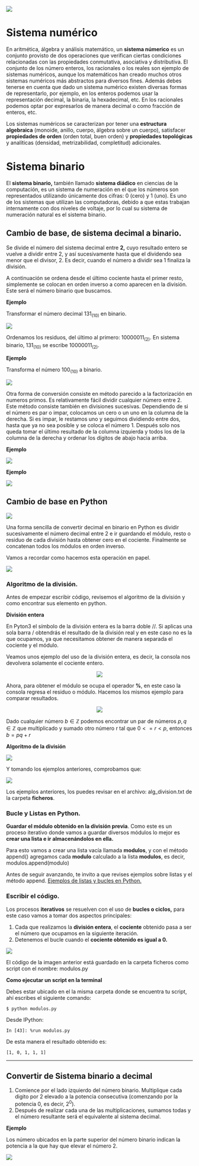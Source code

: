 ![](https://raw.githubusercontent.com/GabrielCourses/matematicas_discretas/main/sist_numericos/image/maya.png)

# Sistema numérico

En aritmética, álgebra y análisis matemático, un **sistema númerico** es un conjunto provisto de dos operaciones que verifican ciertas condiciones relacionadas con las propiedades conmutativa, asociativa y distributiva. El conjunto de los número enteros, los racionales o los reales son ejemplo de sistemas numéricos, aunque los matemáticos han creado muchos otros sistemas numéricos más abstractos para diversos fines. Además debes tenerse en cuenta que dado un sistema numérico existen diversas formas de representarlo, por ejemplo, en los enteros podemos usar la representación decimal, la binaria, la hexadecimal, etc. En los racionales podemos optar por expresarlos de manera decimal o como fracción de enteros, etc.

Los sistemas numéricos se caracterizan por tener una **estructura algebraica** (monoide, anillo, cuerpo, álgebra sobre un cuerpo), satisfacer **propiedades de orden** (orden total, buen orden) y **propiedades topológicas** y analíticas (densidad, metrizabilidad, completitud) adicionales.

# Sistema binario

El **sistema binario,** también llamado **sistema diádico** en ciencias de la computación, es un sistema de numeración en el que los números son representados utilizando únicamente dos cifras: 0 (cero) y 1 (uno). Es uno de los sistemas que utilizan las computadoras, debido a que estas trabajan internamente con dos niveles de voltaje, por lo cual su sistema de numeración natural es el sistema binario.

## Cambio de base, de sistema decimal a binario.

Se divide el número del sistema decimal entre **2,** cuyo resultado entero se vuelve a dividir entre 2, y así sucesivamente hasta que el dividendo sea menor que el divisor, 2. Es decir, cuando el número a dividir sea 1 finaliza la división.

A continuación se ordena desde el último cociente hasta el primer resto, simplemente se colocan en orden inverso a como aparecen en la división. Este será el número binario que buscamos.

**Ejemplo**

Transformar el número decimal $131_{(10)}$ en binario.

![](https://raw.githubusercontent.com/GabrielCourses/matematicas_discretas/main/sist_numericos/image/convertir131.png)

Ordenamos los residuos, del último al primero: $10000011_{(2)}$. En sistema binario, $131_{(10)}$ se escribe $10000011_{(2)}$.

**Ejemplo**

Transforma el número $100_{(10)}$ a binario.

![](https://raw.githubusercontent.com/GabrielCourses/matematicas_discretas/main/sist_numericos/image/convertir100.png)

Otra forma de conversión consiste en método parecido a la factorización en numeros primos. Es relativamente fácil dividir cualquier número entre 2. Este método consiste también en divisiones sucesivas. Dependiendo de si el número es par o impar, colocamos un cero o un uno en la columna de la derecha. Si es impar, le restamos uno y seguimos dividiendo entre dos, hasta que ya no sea posible y se coloca el número 1. Después solo nos queda tomar el último resultado de la columna izquierda y todos los de la columna de la derecha y ordenar los dígitos de abajo hacia arriba.

**Ejemplo**

![](https://raw.githubusercontent.com/GabrielCourses/matematicas_discretas/main/sist_numericos/image/100_2.png)

**Ejemplo**

![](https://raw.githubusercontent.com/GabrielCourses/matematicas_discretas/main/sist_numericos/image/convertir77.png)

## Cambio de base en Python

![](https://raw.githubusercontent.com/GabrielCourses/matematicas_discretas/main/sist_numericos/image/binario.png)

Una forma sencilla de convertir decimal en binario en Python es dividir sucesivamente el número decimal entre 2 e ir guardando el módulo, resto o residuo de cada división hasta obtener cero en el cociente. Finalmente se concatenan todos los módulos en orden inverso.

Vamos a recordar como hacemos esta operación en papel.

![](https://raw.githubusercontent.com/GabrielCourses/matematicas_discretas/main/sist_numericos/image/paper.png)

### Algoritmo de la división.

Antes de empezar escribir código, revisemos el algoritmo de la división y como encontrar sus elemento en python. 

**División entera**

En Pyton3 el símbolo de la división entera es la barra doble //. Si aplicas una sola barra / obtendrás el resultado de la división real y en este caso no es la que ocupamos, ya que necesitamos obtener de manera separada el cociente y el módulo.

Veamos unos ejemplo del uso de la división entera, es decir, la consola nos devolvera solamente el cociente entero.

<center>
<img src="https://media.giphy.com/media/XNQ19v5A5RJCRwM2yN/giphy.gif">
</center>

Ahora, para obtener el módulo se ocupa el operador **%**, en este caso la consola regresa el residuo o módulo. Hacemos los mismos ejemplo para comparar resultados.

<center>
<img src="https://media.giphy.com/media/7jQsk1jcOSTTaTv7Qt/giphy.gif">
</center>

Dado cualquier número $b\in\mathbb{Z}$ podemos encontrar un par de números $p,q\in\mathbb{Z}$ que multiplicado y sumado otro número r tal que $0<=r<p$, entonces $b=pq+r$

**Algoritmo de la división**

![](https://raw.githubusercontent.com/GabrielCourses/matematicas_discretas/main/sist_numericos/image/division.png)

Y tomando los ejemplos anteriores, comprobamos que:

![](https://raw.githubusercontent.com/GabrielCourses/matematicas_discretas/main/sist_numericos/image/dem.png)

Los ejemplos anteriores, los puedes revisar en el archivo: alg_division.txt de la carpeta **ficheros**.

### Bucle y Listas en Python.

**Guardar el módulo obtenido en la división previa**. Como este es un proceso iterativo donde vamos a guardar diversos módulos lo mejor es **crear una lista e ir almacenándolos en ella.**

Para esto vamos a crear una lista vacía llamada **modulos**, y con el método append() agregamos cada **modulo** calculado a la lista **modulos**, es decir,  modulos.append(modulo)

Antes de seguir avanzando, te invito a que revises ejemplos sobre listas y el método append. <a href="https://github.com/gabrielfernando01/basics_in_python/tree/master/basics" target="_PLANK">Ejemplos de listas y bucles en Python.</a>

### Escribir el código.

Los procesos **iterativos** se resuelven con el uso de **bucles o ciclos,** para este caso vamos a tomar dos aspectos principales:

1. Cada que realizamos la **división entera**, el **cociente** obtenido pasa a ser el número que ocupamos en la siguiente iteración.
2. Detenemos el bucle cuando el **cociente obtenido es igual a 0.**  

![](https://raw.githubusercontent.com/GabrielCourses/matematicas_discretas/main/sist_numericos/image/modulos.png)

El código de la imagen anterior está guardado en la carpeta ficheros como script con el nombre: modulos.py

**Como ejecutar un script en la terminal**

Debes estar ubicado en el la misma carpeta donde se encuentra tu script, ahí escribes el siguiente comando:

```
$ python modulos.py
```

Desde IPython:

```
In [43]: %run modulos.py
```

De esta manera el resultado obtenido es:

```
[1, 0, 1, 1, 1]
```




***
## Convertir de Sistema binario a decimal

1. Comience por el lado izquierdo del número binario. Multiplique cada digito por 2 elevado a la potencia consecutiva (comenzando por la potencia 0, es decir, $2^{0}$).
2. Después de realizar cada una de las multiplicaciones, sumamos todas y el número resultante será el equivalente al sistema decimal.

**Ejemplo**

Los número ubicados en la parte superior del número binario indican la potencia a la que hay que elevar el número 2.

![](https://raw.githubusercontent.com/GabrielCourses/matematicas_discretas/main/sist_numericos/image/convertir_decimal.png)




